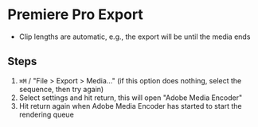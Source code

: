 # Premiere Pro Export

- Clip lengths are automatic, e.g., the export will be until the media ends

## Steps

1. `⌘M` / "File > Export > Media..." (if this option does nothing, select the sequence, then try again)
2. Select settings and hit return, this will open "Adobe Media Encoder"
3. Hit return again when Adobe Media Encoder has started to start the rendering queue

